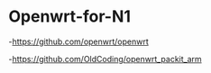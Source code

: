 # Openwrt-for-N1

-https://github.com/openwrt/openwrt

-https://github.com/OldCoding/openwrt_packit_arm
